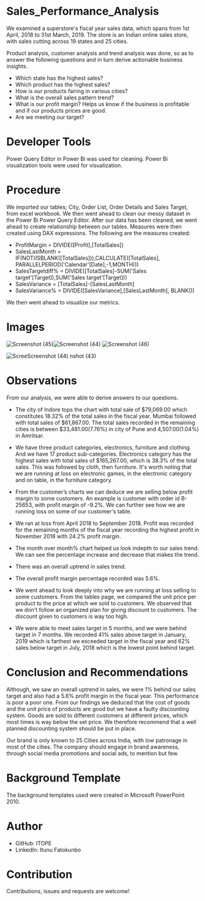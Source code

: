 # Sales_Performance_Analysis
We examined a superstore's fiscal year sales data, which spans from 1st April, 2018 to 31st March, 2019. 
The store is an Indian online sales store, with sales cutting across 19 states and 25 cities.

Product analysis, customer analysis and trend analysis was done, so as to answer the following questions and in turn derive actionable business insights.


- Which state has the highest sales?
- Which product has the highest sales?
- How is our products fairing in various cities?
- What is the overall sales pattern trend?
- What is our profit margin? Helps us know if the business is profitable and if our products prices are good.
- Are we meeting our target?                                                                                         


# Developer Tools
Power Query Editor in Power Bi was used for cleaning.
Power Bi visualization tools were used for visualization.

# Procedure
We imported our tables; City, Order List, Order Details and Sales Target, from excel workbook. We then went ahead to clean our messy dataset in the Power Bi Power Query Editor.
After our data has been cleaned, we went ahead to create relationship between our tables.
Measures were then created using DAX expressions.
The following are the measures created:
- ProfitMargin = DIVIDE([Profit],[TotalSales])
- SalesLastMonth = IF(NOT(ISBLANK([TotalSales])),CALCULATE([TotalSales], PARALLELPERIOD('Calendar'[Date],-1,MONTH)))
- SalesTargetdiff% = DIVIDE([TotalSales]-SUM('Sales target'[Target]),SUM('Sales target'[Target]))
- SalesVariance = [TotalSales]-[SalesLastMonth]
- SalesVariance% = DIVIDE([SalesVariance],[SalesLastMonth], BLANK())

We then went ahead to visualize our metrics.

# Images
![Screenshot (45)](https://user-images.githubusercontent.com/84106015/169573837-72f03a4b-1a37-4d67-a33f-f47d35b2b461.png)![Screenshot (44)](https://user-images.githubusercontent.com/84106015/169574210-3b30906d-4aef-4a0e-af31-fa443a13ed99.png)
![Screenshot (46)](https://user-images.githubusercontent.com/84106015/169574133-e4a21b48-ff01-452c-a37d-af3c28db6b38.png)

![Scree![Screenshot (44)](https://user-images.githubusercontent.com/84106015/171219212-b59d68ab-d85b-4f7a-94c1-a7abc3a9fa38.png)
nshot (43)](https://user-images.githubusercontent.com/84106015/169574289-86fadd49-3d54-409b-bcfb-0dd2495f5559.png)

# Observations

From our analysis, we were able to derive answers to our questions.

- The city of Indore tops the chart with total sale of $79,069.00 which constitutes 18.32% of the total sales in the fiscal year. Mumbai followed with total sales of $61,867.00.
The total sales recorded in the remaining cities is between $33,481.00(7.76%) in city of Pune and 4,507.00(1.04%) in Amritsar. 

- We have three product categories, electronics, furniture and clothing. And we have 17 product sub-categories.
Electronics category has the highest sales with total sales of $165,267.00, which is 38.3% of the total sales. This was followed by cloth, then furniture.
It's worth noting that we are running at loss on electronic games, in the electronic category and on table, in the furniture category. 

- From the customer’s charts we can deduce we are selling below profit margin to some customers. An example is customer with order id B-25653, with profit margin of -9.2%.
We can further see how we are running loss on some of our customer's table.

- We ran at loss from April 2018 to September 2018. Profit was recorded for the remaining months of the fiscal year recording the highest profit in November 2018 with 24.2% profit margin.

- The month over month% chart helped us look indepth to our sales trend. We can see the percentage increase and decrease that makes the trend.

- There was an overall uptrend in sales trend.

- The overall profit margin percentage recorded was 5.6%.

- We went ahead to look deeply into why we are running at loss selling to some customers. From the tables page, we compared the unit price per product to the price at which we sold to customers.
We observed that we don't follow an organized plan for giving discount to customers. 
The discount given to customers is way too high. 

- We were able to meet sales target in 5 months, and we were behind target in 7 months. We recorded 41% sales above target  in January, 2019 which is farthest we exceeded target in the fiscal year and   62% sales  below target in July, 2018 which is the lowest point behind target.

# Conclusion and Recommendations
Although, we saw an overall uptrend in sales, we were 1% behind our sales target and also had a 5.6% profit margin in the fiscal year. This performance is poor a poor one. From our findings we deduced that the cost of goods and the unit price of products are good but we have a faulty discounting system. 
Goods are sold to different customers at different prices, which most times is way below the set price. We therefore recommend that a well planned discounting system should be put in place.

Our brand is only known to 25 Cities across India, with low patronage in most of the cities. The company should engage in brand awareness, through social media promotions and social ads, to mention but few.

# Background Template
The background templates used were created in Microsoft PowerPoint 2010.

# Author
- GitHub: ITOPE
- LinkedIn: Itunu Fatokunbo

# Contribution
Contributions, issues and requests are welcome!
